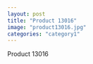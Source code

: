```yaml
---
layout: post
title: "Product 13016"
image: "product13016.jpg"
categories: "category1"
---
```

Product 13016
